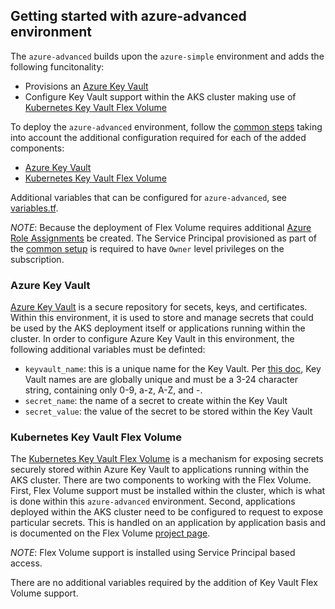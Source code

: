 ## Getting started with azure-advanced environment

The `azure-advanced` builds upon the `azure-simple` environment and adds the following funcitonality:

- Provisions an [Azure Key Vault](https://azure.microsoft.com/en-us/services/key-vault/)
- Configure Key Vault support within the AKS cluster making use of [Kubernetes Key Vault Flex Volume](https://github.com/Azure/kubernetes-keyvault-flexvol)

To deploy the `azure-advanced` environment, follow the [common steps](../../azure/) taking into account the additional configuration required for each of the added components:

- [Azure Key Vault](#azure-key-vault)
- [Kubernetes Key Vault Flex Volume](#kubernetes-key-vault-flex-volume)

Additional variables that can be configured for `azure-advanced`, see [variables.tf](./variables.tf).

*NOTE*: Because the deployment of Flex Volume requires additional [Azure Role Assignments](https://docs.microsoft.com/en-us/rest/api/authorization/roleassignments) be created.  The Service Principal provisioned as part of the [common setup](../../azure/README.md#create-an-azure-service-principal) is required to have `Owner` level privileges on the subscription.

### Azure Key Vault

[Azure Key Vault](https://azure.microsoft.com/en-us/services/key-vault/) is a secure repository for secets, keys, and certificates.  Within this environment, it is used to store and manage secrets that could be used by the AKS deployment itself or applications running within the cluster.  In order to configure Azure Key Vault in this environment, the following additional variables must be definted:

- `keyvault_name`: this is a unique name for the Key Vault.  Per [this doc](https://docs.microsoft.com/en-us/azure/key-vault/about-keys-secrets-and-certificates), Key Vault names are are globally unique and must be a 3-24 character string, containing only 0-9, a-z, A-Z, and -.
- `secret_name`: the name of a secret to create within the Key Vault
- `secret_value`: the value of the secret to be stored within the Key Vault

### Kubernetes Key Vault Flex Volume

The [Kubernetes Key Vault Flex Volume](https://github.com/Azure/kubernetes-keyvault-flexvol) is a mechanism for exposing secrets securely stored within Azure Key Vault to applications running within the AKS cluster.  There are two components to working with the Flex Volume.  First, Flex Volume support must be installed within the cluster, which is what is done within this `azure-advanced` environment.  Second, applications deployed within the AKS cluster need to be configured to request to expose particular secrets.  This is handled on an application by application basis and is documented on the Flex Volume [project page](https://github.com/Azure/kubernetes-keyvault-flexvol).

*NOTE*: Flex Volume support is installed using Service Principal based access.

There are no additional variables required by the addition of Key Vault Flex Volume support.

